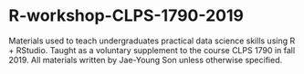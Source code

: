 # R-workshop-CLPS-1790-2019

Materials used to teach undergraduates practical data science skills using R + RStudio. Taught as a voluntary supplement to the course CLPS 1790 in fall 2019. All materials written by Jae-Young Son unless otherwise specified.
